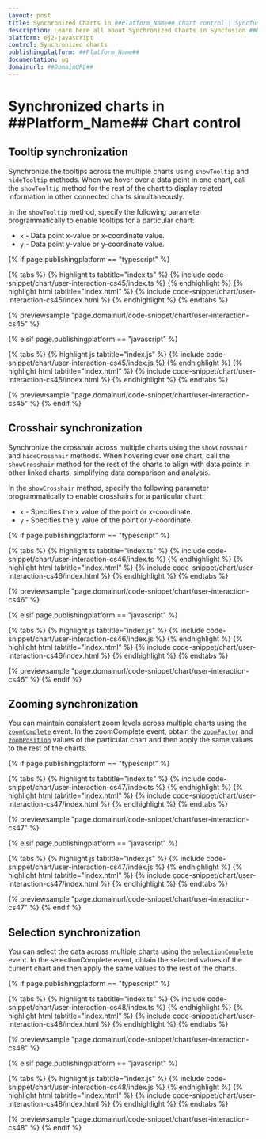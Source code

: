 ```yaml
---
layout: post
title: Synchronized Charts in ##Platform_Name## Chart control | Syncfusion
description: Learn here all about Synchronized Charts in Syncfusion ##Platform_Name## Chart control of Syncfusion Essential JS 2 and more.
platform: ej2-javascript
control: Synchronized charts 
publishingplatform: ##Platform_Name##
documentation: ug
domainurl: ##DomainURL##
---
```


# Synchronized charts in ##Platform_Name## Chart control

## Tooltip synchronization

Synchronize the tooltips across the multiple charts using `showTooltip` and `hideTooltip` methods. When we hover over a data point in one chart, call the `showTooltip` method for the rest of the chart to display related information in other connected charts simultaneously.

In the `showTooltip` method, specify the following parameter programmatically to enable tooltips for a particular chart:

* `x` - Data point x-value or x-coordinate value.
* `y` - Data point y-value or y-coordinate value.

{% if page.publishingplatform == "typescript" %}

 {% tabs %}
{% highlight ts tabtitle="index.ts" %}
{% include code-snippet/chart/user-interaction-cs45/index.ts %}
{% endhighlight %}
{% highlight html tabtitle="index.html" %}
{% include code-snippet/chart/user-interaction-cs45/index.html %}
{% endhighlight %}
{% endtabs %}
        
{% previewsample "page.domainurl/code-snippet/chart/user-interaction-cs45" %}

{% elsif page.publishingplatform == "javascript" %}

{% tabs %}
{% highlight js tabtitle="index.js" %}
{% include code-snippet/chart/user-interaction-cs45/index.js %}
{% endhighlight %}
{% highlight html tabtitle="index.html" %}
{% include code-snippet/chart/user-interaction-cs45/index.html %}
{% endhighlight %}
{% endtabs %}

{% previewsample "page.domainurl/code-snippet/chart/user-interaction-cs45" %}
{% endif %}

## Crosshair synchronization

Synchronize the crosshair across multiple charts using the `showCrosshair` and `hideCrosshair` methods. When hovering over one chart, call the `showCrosshair` method for the rest of the charts to align with data points in other linked charts, simplifying data comparison and analysis.

In the `showCrosshair` method, specify the following parameter programmatically to enable crosshairs for a particular chart:

* `x` - Specifies the x value of the point or x-coordinate.
* `y` - Specifies the y value of the point or y-coordinate.

{% if page.publishingplatform == "typescript" %}

 {% tabs %}
{% highlight ts tabtitle="index.ts" %}
{% include code-snippet/chart/user-interaction-cs46/index.ts %}
{% endhighlight %}
{% highlight html tabtitle="index.html" %}
{% include code-snippet/chart/user-interaction-cs46/index.html %}
{% endhighlight %}
{% endtabs %}
        
{% previewsample "page.domainurl/code-snippet/chart/user-interaction-cs46" %}

{% elsif page.publishingplatform == "javascript" %}

{% tabs %}
{% highlight js tabtitle="index.js" %}
{% include code-snippet/chart/user-interaction-cs46/index.js %}
{% endhighlight %}
{% highlight html tabtitle="index.html" %}
{% include code-snippet/chart/user-interaction-cs46/index.html %}
{% endhighlight %}
{% endtabs %}

{% previewsample "page.domainurl/code-snippet/chart/user-interaction-cs46" %}
{% endif %}

## Zooming synchronization

You can maintain consistent zoom levels across multiple charts using the [`zoomComplete`](../api/chart/iZoomCompleteEventArgs/) event. In the zoomComplete event, obtain the [`zoomFactor`](../api/chart/iZoomCompleteEventArgs/#currentzoomfactor) and [`zoomPosition`](../api/chart/iZoomCompleteEventArgs/#currentzoomposition) values of the particular chart and then apply the same values to the rest of the charts.

{% if page.publishingplatform == "typescript" %}

 {% tabs %}
{% highlight ts tabtitle="index.ts" %}
{% include code-snippet/chart/user-interaction-cs47/index.ts %}
{% endhighlight %}
{% highlight html tabtitle="index.html" %}
{% include code-snippet/chart/user-interaction-cs47/index.html %}
{% endhighlight %}
{% endtabs %}
        
{% previewsample "page.domainurl/code-snippet/chart/user-interaction-cs47" %}

{% elsif page.publishingplatform == "javascript" %}

{% tabs %}
{% highlight js tabtitle="index.js" %}
{% include code-snippet/chart/user-interaction-cs47/index.js %}
{% endhighlight %}
{% highlight html tabtitle="index.html" %}
{% include code-snippet/chart/user-interaction-cs47/index.html %}
{% endhighlight %}
{% endtabs %}

{% previewsample "page.domainurl/code-snippet/chart/user-interaction-cs47" %}
{% endif %}

## Selection synchronization

You can select the data across multiple charts using the [`selectionComplete`](../api/chart/iSelectionCompleteEventArgs/) event. In the selectionComplete event, obtain the selected values of the current chart and then apply the same values to the rest of the charts.

{% if page.publishingplatform == "typescript" %}

 {% tabs %}
{% highlight ts tabtitle="index.ts" %}
{% include code-snippet/chart/user-interaction-cs48/index.ts %}
{% endhighlight %}
{% highlight html tabtitle="index.html" %}
{% include code-snippet/chart/user-interaction-cs48/index.html %}
{% endhighlight %}
{% endtabs %}
        
{% previewsample "page.domainurl/code-snippet/chart/user-interaction-cs48" %}

{% elsif page.publishingplatform == "javascript" %}

{% tabs %}
{% highlight js tabtitle="index.js" %}
{% include code-snippet/chart/user-interaction-cs48/index.js %}
{% endhighlight %}
{% highlight html tabtitle="index.html" %}
{% include code-snippet/chart/user-interaction-cs48/index.html %}
{% endhighlight %}
{% endtabs %}

{% previewsample "page.domainurl/code-snippet/chart/user-interaction-cs48" %}
{% endif %}